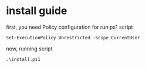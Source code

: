 # install guide

first, you need Policy configuration for run ps1 script

```
Set-ExecutionPolicy Unrestricted -Scope CurrentUser
```

now, running script
```
.\install.ps1
```
